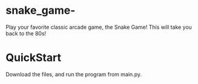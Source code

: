 # snake_game-
Play your favorite classic arcade game, the Snake Game! This will take you back to the 80s!


# QuickStart
Download the files, and run the program from main.py.
